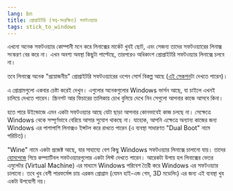```yaml
---
lang: bn
title: প্রোপ্রাইটরি (স্বত্ব-সংরক্ষিত) সফটওয়্যার
tags: stick_to_windows
---
```




এখনো অনেক সফটওয়্যার কোম্পানী মনে করে লিনাক্সের মার্কেট খুবই ছোট, এবং সেজন্য তাদের সফটওয়্যারের লিনাক্স সংস্করণ বের করে না। এখন অবশ্য অবস্থা কিছুটা পাল্টেছে, তারপরেও অধিকাংশ প্রোপ্রাইটরি সফটওয়্যার লিনাক্সে চলবে না।

তবে লিনাক্সে অনেক "প্রয়োজনীয়" প্রোপ্রাইটরি সফটওয়্যারের ওপেন সোর্স বিকল্প আছে (<a href="/items/warez/index_bn.php">এই সেকশন</a>টা দেখতে পারেন)।



এ প্রোগ্রামগুলো একবার চেষ্টা করেই দেখুন। এগুলোর অনেকগুলোর Windows ভার্সন আছে, যা চাইলে এখনই চালিয়ে দেখতে পারেন। স্ক্রিনশট আর ফিচারের তালিকায় চোখ বুলিয়ে দেখে নিন সেগুলো আপনার কাজে আসবে কিনা।



হতে পারে উইন্ডোজে এমন একটা সফটওয়্যার আছে যেটা ছাড়া আপনার কোনভাবেই কাজ চলছে না। সেক্ষেত্রে Windows থেকে সম্পূর্ণভাবে বেরিয়ে আসার সুযোগ থাকছে না। যাহোক, আপনি এক্ষেত্রে অন্যান্য কাজের জন্য Windows এর পাশাপাশি লিনাক্সও ইন্সটল করে রাখতে পারেন (এ ব্যবস্থা সাধারণত "Dual Boot" নামে পরিচিত)।



"Wine" নামে একটা প্রজেক্ট আছে, যার সাহায্যে বেশ কিছু Windows সফটওয়্যার লিনাক্সে চালানো যায়। তাদের <a href="http://www.winehq.org">হোমপেজে</a> গিয়ে কম্প্যাটিবল সফটওয়্যারগুলোর একটা লিস্ট দেখতে পারেন। আরেকটা উপায় হল লিনাক্সের ভেতর এমুলেটর (Virtual Machine) এর মাধ্যমে Windows পরিবেশ তৈরী করে Windows এর সফটওয়্যার চালানো। তবে খুব বেশী পারফর্মেন্স চায় এরকম প্রোগ্রাম (যেমন হাই-এন্ড গেম, 3D মডেলিং) এর জন্য এই ব্যবস্থা খুব একটা উপযোগী নয়।



